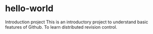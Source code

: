 # hello-world
Introduction project
This is an introductory project to understand basic features of Github.
To learn distributed revision control.
